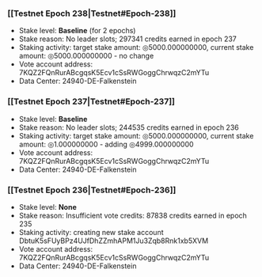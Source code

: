 ### [[Testnet Epoch 238|Testnet#Epoch-238]]
* Stake level: **Baseline** (for 2 epochs)
* Stake reason: No leader slots; 297341 credits earned in epoch 237
* Staking activity: target stake amount: ◎5000.000000000, current stake amount: ◎5000.000000000 - no change
* Vote account address: 7KQZ2FQnRurABcgqsK5Ecv1cSsRWGoggChrwqzC2mYTu
* Data Center: 24940-DE-Falkenstein
### [[Testnet Epoch 237|Testnet#Epoch-237]]
* Stake level: **Baseline**
* Stake reason: No leader slots; 244535 credits earned in epoch 236
* Staking activity: target stake amount: ◎5000.000000000, current stake amount: ◎1.000000000 - adding ◎4999.000000000
* Vote account address: 7KQZ2FQnRurABcgqsK5Ecv1cSsRWGoggChrwqzC2mYTu
* Data Center: 24940-DE-Falkenstein
### [[Testnet Epoch 236|Testnet#Epoch-236]]
* Stake level: **None**
* Stake reason: Insufficient vote credits: 87838 credits earned in epoch 235
* Staking activity: creating new stake account DbtuK5sFUyBPz4UJfDhZZmhAPM1Ju3Zqb8Rnk1xb5XVM
* Vote account address: 7KQZ2FQnRurABcgqsK5Ecv1cSsRWGoggChrwqzC2mYTu
* Data Center: 24940-DE-Falkenstein